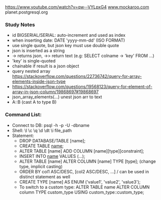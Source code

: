 https://www.youtube.com/watch?v=qw--VYLpxG4
www.mockaroo.com
planet.postgresql.org


### Study Notes

- id BIGSERIAL/SERIAL: auto-increment and used as index
- when inserting date: DATE 'yyyy-mm-dd' (ISO FORMAT)
- use single quote, but json key must use double quote
- json is inserted as a string
- -> returns json, ->> return text (e.g: SELECT colname -> 'key' FROM ...)
- 'key' is single-quoted
- chainable if result is a json object
- query nested array https://stackoverflow.com/questions/22736742/query-for-array-elements-inside-json-type
- https://stackoverflow.com/questions/19568123/query-for-element-of-array-in-json-column/19868697#19868697
- json_array_elements(...) unest json arr to text
- A::B (cast A to type B)

### Command List:

- Connect to DB: psql -h -p -U -dbname
- Shell: \l \c \q \d \dt \i file_path
- Statement:
  - DROP DATABASE/TABLE [name];
  - CREATE TABLE [name]([name][type][constraint]);
  - ALTER TABLE [name] ADD COLUMN [name][type][constraint];
  - INSERT INTO [name](cols...) VALUES (...);
  - ALTER TABLE [name] ALTER COLUMN [name] TYPE [type]; (change type, implicit casting)
  - ORDER BY col1 ASC/DESC, [col2 ASC/DESC, ...] / can be used in distinct statement as well
  - CREATE TYPE [name] AS ENUM ('value1', 'value2', 'value3');
  - To switch to a custom type: ALTER TABLE name ALTER COLUMN column TYPE custom_type USING custom_type::custom_type;
